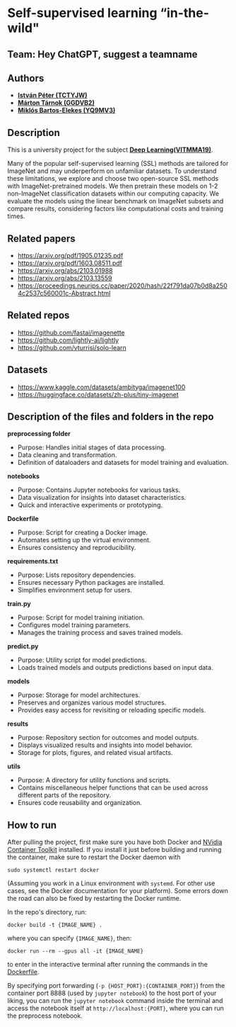 # Self-supervised learning “in-the-wild"

## Team: Hey ChatGPT, suggest a teamname

## Authors
- [**István Péter (TCTYJW)**](https://github.com/)
- [**Márton Tárnok (GGDVB2)**](https://github.com/tamarci)
- [**Miklós Bartos-Elekes (YQ9MV3)**](https://github.com/)

## Description
This is a university project for the subject [**Deep Learning(VITMMA19)**](https://portal.vik.bme.hu/kepzes/targyak/VITMMA19/). 

Many of the popular self-supervised learning (SSL) methods are tailored for ImageNet and may underperform on unfamiliar datasets. To understand these limitations, we explore and choose two open-source SSL methods with ImageNet-pretrained models. We then pretrain these models on 1-2 non-ImageNet classification datasets within our computing capacity. We evaluate the models using the linear benchmark on ImageNet subsets and compare results, considering factors like computational costs and training times.

## Related papers
 - https://arxiv.org/pdf/1905.01235.pdf
 - https://arxiv.org/pdf/1603.08511.pdf
 - https://arxiv.org/abs/2103.01988
 - https://arxiv.org/abs/2103.13559
 - https://proceedings.neurips.cc/paper/2020/hash/22f791da07b0d8a2504c2537c560001c-Abstract.html

## Related repos
 - https://github.com/fastai/imagenette
 - https://github.com/lightly-ai/lightly
 - https://github.com/vturrisi/solo-learn

## Datasets

 - https://www.kaggle.com/datasets/ambityga/imagenet100
 - https://huggingface.co/datasets/zh-plus/tiny-imagenet

## Description of the files and folders in the repo

**preprocessing folder**
 - Purpose: Handles initial stages of data processing.
 - Data cleaning and transformation.
 - Definition of dataloaders and datasets for model training and evaluation.
   
**notebooks**
 - Purpose: Contains Jupyter notebooks for various tasks.
 - Data visualization for insights into dataset characteristics.
 - Quick and interactive experiments or prototyping.
   
**Dockerfile**
 - Purpose: Script for creating a Docker image.
 - Automates setting up the virtual environment.
 - Ensures consistency and reproducibility.
   
**requirements.txt**
 - Purpose: Lists repository dependencies.
 - Ensures necessary Python packages are installed.
 - Simplifies environment setup for users.
   
**train.py**
 - Purpose: Script for model training initiation.
 - Configures model training parameters.
 - Manages the training process and saves trained models.
   
**predict.py**
 - Purpose: Utility script for model predictions.
 - Loads trained models and outputs predictions based on input data.
   
**models**
 - Purpose: Storage for model architectures.
 - Preserves and organizes various model structures.
 - Provides easy access for revisiting or reloading specific models.
   
**results**
 - Purpose: Repository section for outcomes and model outputs.
 - Displays visualized results and insights into model behavior.
 - Storage for plots, figures, and related visual artifacts.
   
**utils**
 - Purpose: A directory for utility functions and scripts.
 - Contains miscellaneous helper functions that can be used across different parts of the repository.
 - Ensures code reusability and organization.

 ## How to run

 After pulling the project, first make sure you have both Docker and [NVidia Container Toolkit](https://docs.nvidia.com/datacenter/cloud-native/container-toolkit/latest/install-guide.html) installed. If you install it just before building and running the container, make sure to restart the Docker daemon with
 ```
 sudo systemctl restart docker
 ```
 (Assuming you work in a Linux environment with `systemd`. For other use cases, see the Docker documentation for your platform).
 Some errors down the road can also be fixed by restarting the Docker runtime.
 
 In the repo's directory, run:
 ```
 docker build -t {IMAGE_NAME} .
 ```
 where you can specify `{IMAGE_NAME}`, then:
 ```
 docker run --rm --gpus all -it {IMAGE_NAME}
 ```
 to enter in the interactive terminal after running the commands in the [Dockerfile](Dockerfile). 

By specifying port forwarding (`-p {HOST_PORT}:{CONTAINER_PORT}`) from the container port 8888 (used by `jupyter notebook`) to the host port of your liking, you can run the `jupyter notebook` command inside the terminal and access the notebook itself at `http://localhost:{PORT}`, where you can run the preprocess notebook.
